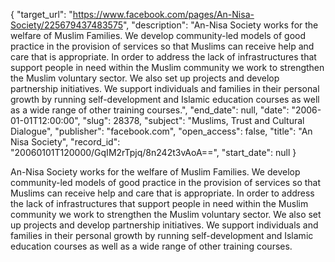{
  "target_url": "https://www.facebook.com/pages/An-Nisa-Society/225679437483575", 
  "description": "An-Nisa Society works for the welfare of Muslim Families. We develop community-led models of good practice in the provision of services so that Muslims can receive help and care that is appropriate. In order to address the lack of infrastructures that support people in need within the Muslim community we work to strengthen the Muslim voluntary sector. We also set up projects and develop partnership initiatives. We support individuals and families in their personal growth by running self-development and Islamic education courses as well as a wide range of other training courses.", 
  "end_date": null, 
  "date": "2006-01-01T12:00:00", 
  "slug": 28378, 
  "subject": "Muslims, Trust and Cultural Dialogue", 
  "publisher": "facebook.com", 
  "open_access": false, 
  "title": "An Nisa Society", 
  "record_id": "20060101T120000/GqIM2rTpjq/8n242t3vAoA==", 
  "start_date": null
}

An-Nisa Society works for the welfare of Muslim Families. We develop community-led models of good practice in the provision of services so that Muslims can receive help and care that is appropriate. In order to address the lack of infrastructures that support people in need within the Muslim community we work to strengthen the Muslim voluntary sector. We also set up projects and develop partnership initiatives. We support individuals and families in their personal growth by running self-development and Islamic education courses as well as a wide range of other training courses.